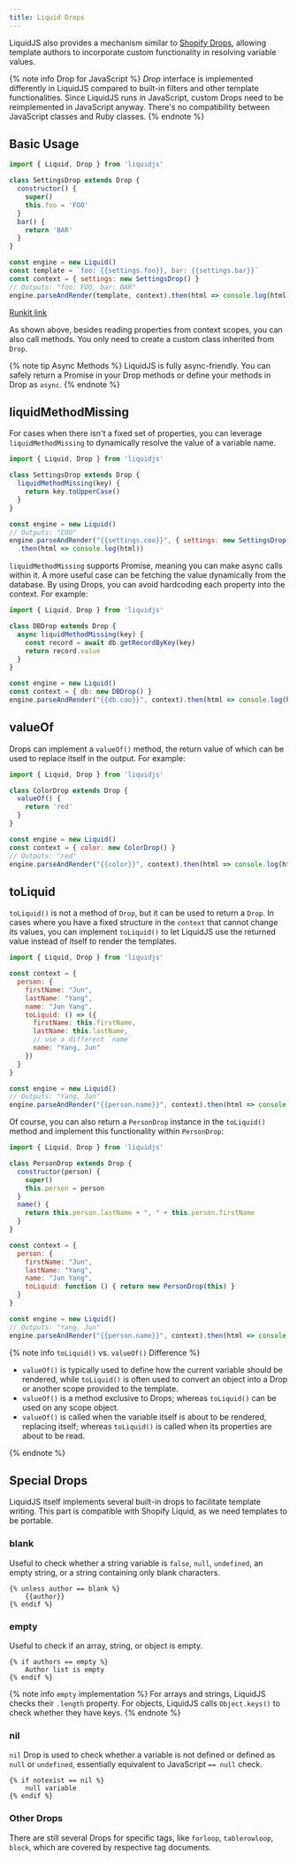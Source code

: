 ```yaml
---
title: Liquid Drops
---
```


LiquidJS also provides a mechanism similar to [Shopify Drops][shopify-drops], allowing template authors to incorporate custom functionality in resolving variable values.

{% note info Drop for JavaScript %}
<em>Drop</em> interface is implemented differently in LiquidJS compared to built-in filters and other template functionalities. Since LiquidJS runs in JavaScript, custom Drops need to be reimplemented in JavaScript anyway. There's no compatibility between JavaScript classes and Ruby classes.
{% endnote %}

## Basic Usage

```javascript
import { Liquid, Drop } from 'liquidjs'

class SettingsDrop extends Drop {
  constructor() {
    super()
    this.foo = 'FOO'
  }
  bar() {
    return 'BAR'
  }
}

const engine = new Liquid()
const template = `foo: {{settings.foo}}, bar: {{settings.bar}}`
const context = { settings: new SettingsDrop() }
// Outputs: "foo: FOO, bar: BAR"
engine.parseAndRender(template, context).then(html => console.log(html))
```

[Runkit link](https://runkit.com/embed/2is7di4mc7kk)

As shown above, besides reading properties from context scopes, you can also call methods. You only need to create a custom class inherited from `Drop`.

{% note tip Async Methods %}
LiquidJS is fully async-friendly. You can safely return a Promise in your Drop methods or define your methods in Drop as `async`.
{% endnote %}

## liquidMethodMissing

For cases when there isn't a fixed set of properties, you can leverage `liquidMethodMissing` to dynamically resolve the value of a variable name.

```javascript
import { Liquid, Drop } from 'liquidjs'

class SettingsDrop extends Drop {
  liquidMethodMissing(key) {
    return key.toUpperCase()
  }
}

const engine = new Liquid()
// Outputs: "COO"
engine.parseAndRender("{{settings.coo}}", { settings: new SettingsDrop() })
  .then(html => console.log(html))
```

`liquidMethodMissing` supports Promise, meaning you can make async calls within it. A more useful case can be fetching the value dynamically from the database. By using Drops, you can avoid hardcoding each property into the context. For example:

```javascript
import { Liquid, Drop } from 'liquidjs'

class DBDrop extends Drop {
  async liquidMethodMissing(key) {
    const record = await db.getRecordByKey(key)
    return record.value
  }
}

const engine = new Liquid()
const context = { db: new DBDrop() }
engine.parseAndRender("{{db.coo}}", context).then(html => console.log(html))
```

## valueOf

Drops can implement a `valueOf()` method, the return value of which can be used to replace itself in the output. For example:

```javascript
import { Liquid, Drop } from 'liquidjs'

class ColorDrop extends Drop {
  valueOf() {
    return 'red'
  }
}

const engine = new Liquid()
const context = { color: new ColorDrop() }
// Outputs: "red"
engine.parseAndRender("{{color}}", context).then(html => console.log(html))
```

## toLiquid

`toLiquid()` is not a method of `Drop`, but it can be used to return a `Drop`. In cases where you have a fixed structure in the `context` that cannot change its values, you can implement `toLiquid()` to let LiquidJS use the returned value instead of itself to render the templates.

```javascript
import { Liquid, Drop } from 'liquidjs'

const context = {
  person: {
    firstName: "Jun",
    lastName: "Yang",
    name: "Jun Yang",
    toLiquid: () => ({
      firstName: this.firstName,
      lastName: this.lastName,
      // use a different `name`
      name: "Yang, Jun"
    })
  }
}

const engine = new Liquid()
// Outputs: "Yang, Jun"
engine.parseAndRender("{{person.name}}", context).then(html => console.log(html))
```

Of course, you can also return a `PersonDrop` instance in the `toLiquid()` method and implement this functionality within `PersonDrop`:

```javascript
import { Liquid, Drop } from 'liquidjs'

class PersonDrop extends Drop {
  constructor(person) {
    super()
    this.person = person
  }
  name() {
    return this.person.lastName + ", " + this.person.firstName
  }
}

const context = {
  person: {
    firstName: "Jun",
    lastName: "Yang",
    name: "Jun Yang",
    toLiquid: function () { return new PersonDrop(this) }
  }
}

const engine = new Liquid()
// Outputs: "Yang, Jun"
engine.parseAndRender("{{person.name}}", context).then(html => console.log(html))
```

{% note info <code>toLiquid()</code> vs. <code>valueOf()</code> Difference %}
<ul>
  <li><code>valueOf()</code> is typically used to define how the current variable should be rendered, while <code>toLiquid()</code> is often used to convert an object into a Drop or another scope provided to the template.</li>
  <li><code>valueOf()</code> is a method exclusive to Drops; whereas <code>toLiquid()</code> can be used on any scope object.</li>
  <li><code>valueOf()</code> is called when the variable itself is about to be rendered, replacing itself; whereas <code>toLiquid()</code> is called when its properties are about to be read.</li>
</ul>
{% endnote %}

## Special Drops

LiquidJS itself implements several built-in drops to facilitate template writing. This part is compatible with Shopify Liquid, as we need templates to be portable.

### blank

Useful to check whether a string variable is `false`, `null`, `undefined`, an empty string, or a string containing only blank characters.

```liquid
{% unless author == blank %}
    {{author}}
{% endif %}
```

### empty

Useful to check if an array, string, or object is empty.

```liquid
{% if authors == empty %}
    Author list is empty
{% endif %}
```

{% note info <code>empty</code> implementation %}
For arrays and strings, LiquidJS checks their `.length` property. For objects, LiquidJS calls `Object.keys()` to check whether they have keys.
{% endnote %}

### nil

`nil` Drop is used to check whether a variable is not defined or defined as `null` or `undefined`, essentially equivalent to JavaScript `== null` check.

```liquid
{% if notexist == nil %}
    null variable
{% endif %}
```

### Other Drops

There are still several Drops for specific tags, like `forloop`, `tablerowloop`, `block`, which are covered by respective tag documents.

[shopify-drops]: https://github.com/Shopify/liquid/wiki/Introduction-to-Drops
